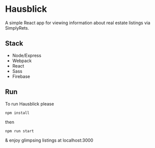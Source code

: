 # Hausblick
A simple React app for viewing information about real estate listings via SimplyRets.

## Stack
- Node/Express
- Webpack
- React
- Sass
- Firebase

## Run
To run Hausblick please

```
npm install
```
then
```
npm run start
```
& enjoy glimpsing listings at localhost:3000
